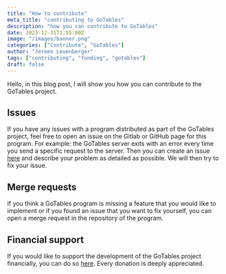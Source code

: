 ```yaml
---
title: "How to contribute"
meta_title: "contributing to GoTables"
description: "how you can contribute to GoTables"
date: 2023-12-31T1:55:00Z
image: "/images/banner.png"
categories: ["Contribute", "GoTables"]
author: "Jeroen Leuenberger"
tags: ["contributing", "funding", "gotables"]
draft: false
---
```


Hello,
in this blog post, I will show you how you can contribute to the GoTables project.

## Issues
If you have any issues with a program distributed as part of the GoTables project, feel free to open an issue on the Gitlab or GitHub page for this program.
For example: the GoTables server exits with an error every time you send a specific request to the server. Then you can create an issue [here](https://git.jereileu.ch/gotables/server/gt-server/-/issues) and describe your problem as detailed as possible.
We will then try to fix your issue.

## Merge requests
If you think a GoTables program is missing a feature that you would like to implement or if you found an issue that you want to fix yourself, you can open a merge request in the repository of the program.

## Financial support
If you would like to support the development of the GoTables project financially, you can do so [here](https://ko-fi.com/jero075). Every donation is deeply appreciated.
